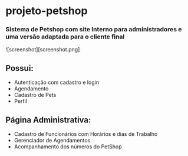 # projeto-petshop
### Sistema de Petshop com site Interno para administradores e uma versão adaptada para o cliente final

![screenshot][screenshot.png]

## Possui:

- Autenticação com cadastro e login
- Agendamento
- Cadastro de Pets
- Perfil

## Página Administrativa:

- Cadastro de Funcionários com Horários e dias de Trabalho
- Gerenciador de Agendamentos
- Acompanhamento dos números do PetShop
